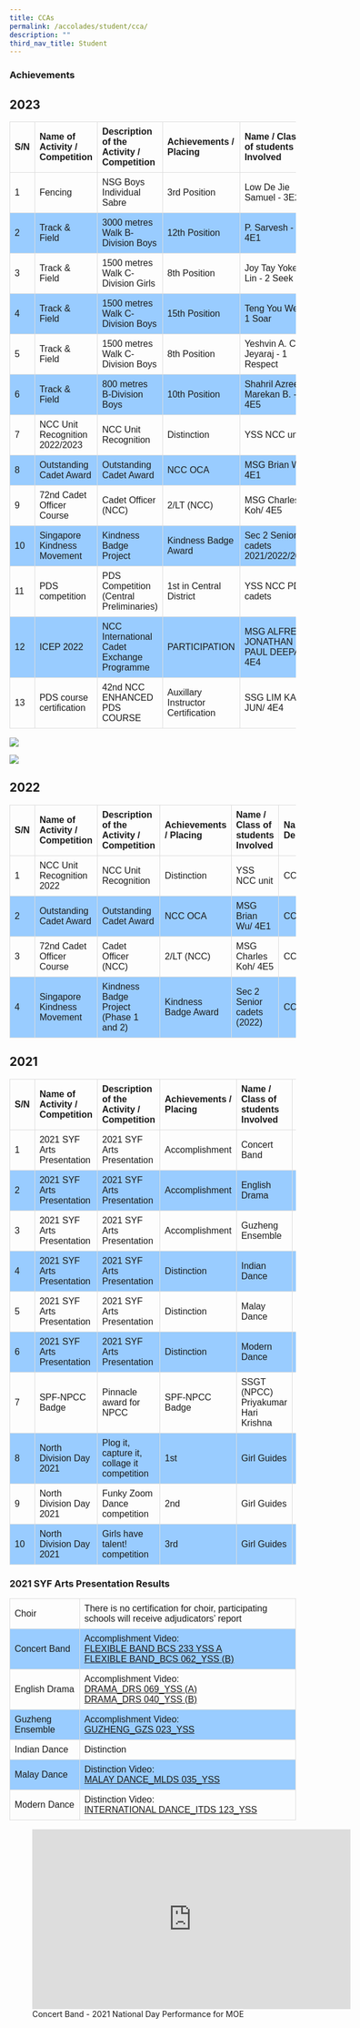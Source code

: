 ```yaml
---
title: CCAs
permalink: /accolades/student/cca/
description: ""
third_nav_title: Student
---
```

### Achievements

2023
-----------------------
<style>
table {
  font-family: arial, sans-serif;
  border-collapse: collapse;
  width: 100%;
}

td, th {
  border: 1px solid #dddddd;
  text-align: left;
  padding: 8px;
}

tr:nth-child(even) {
  background-color: #99ccff;
}

</style>



| S/N | Name of Activity / Competition | Description of the Activity / Competition | Achievements / Placing | Name / Class of students Involved | Name / Department |
| -------- | -------- | -------- | -------- | -------- | -------- |
| 1     |  Fencing   | NSG Boys Individual Sabre      | 3rd Position     | Low De Jie Samuel - 3E2      | CCA     |
| 2     | Track &amp; Field      | 3000 metres Walk B-Division Boys     | 12th Position     | P. Sarvesh - 4E1     | CCA     |
| 3     | Track &amp; Field      | 1500 metres Walk C-Division Girls     | 8th Position     | Joy Tay Yoke Lin - 2 Seek     | CCA     |
| 4     | Track &amp; Field     | 1500 metres Walk C-Division Boys     | 15th Position     | Teng You Wen - 1 Soar     | CCA     |
| 5     | Track &amp; Field     | 1500 metres Walk C-Division Boys     | 8th Position     | Yeshvin A. C. Jeyaraj - 1 Respect     | CCA     |
| 6     | Track &amp; Field     | 800 metres B-Division Boys     | 10th Position     | Shahril Azree Marekan B. - 4E5     | CCA     |
| 7     | NCC Unit Recognition 2022/2023   | NCC Unit Recognition     | Distinction     | YSS NCC unit     | CCA     |
| 8     | Outstanding Cadet Award   | Outstanding Cadet Award     | NCC OCA     | MSG Brian Wu/ 4E1     | CCA     |
| 9     | 72nd Cadet Officer Course   | Cadet Officer (NCC)     | 2/LT (NCC)     | MSG Charles Koh/ 4E5     | CCA     |
| 10     | Singapore Kindness Movement   | Kindness Badge Project     | Kindness Badge Award     | Sec 2 Senior cadets 2021/2022/2023     | CCA     |
| 11     | PDS competition   | PDS Competition (Central Preliminaries)     | 1st in Central District     | YSS NCC PDS cadets     | CCA     |
| 12     | ICEP 2022   | NCC International Cadet Exchange Programme     | PARTICIPATION     | MSG ALFRED JONATHAN PAUL DEEPAK/ 4E4     | CCA     |
| 13     | PDS course certification   | 42nd NCC ENHANCED PDS COURSE     | Auxillary Instructor Certification     | SSG LIM KAI JUN/ 4E4     | CCA     |
 


![](/images/Accolades/Student/CCA/Pic-1.jpeg)

![](/images/Accolades/Student/CCA/Pic-2.jpeg)



2022
----------------------

| S/N | Name of Activity / Competition | Description of the Activity / Competition | Achievements / Placing | Name / Class of students Involved | Name / Department |
| -------- | -------- | -------- | -------- | -------- | -------- |
| 1     |  NCC Unit Recognition 2022   | NCC Unit Recognition      | Distinction     | YSS NCC unit      | CCA     |
| 2     | Outstanding Cadet Award      | Outstanding Cadet Award     | NCC OCA     | MSG Brian Wu/ 4E1     | CCA     |
| 3     | 72nd Cadet Officer Course      | Cadet Officer (NCC)     | 2/LT (NCC)     | MSG Charles Koh/ 4E5     | CCA     |
| 4     | Singapore Kindness Movement      | Kindness Badge Project (Phase 1 and 2)     | Kindness Badge Award     | Sec 2 Senior cadets (2022)    | CCA     |


2021
----------------------
| S/N | Name of Activity / Competition | Description of the Activity / Competition | Achievements / Placing | Name / Class of students Involved | Name / Department |
| -------- | -------- | -------- | -------- | -------- | -------- |
| 1     |  2021 SYF Arts Presentation   | 2021 SYF Arts Presentation    | Accomplishment   | Concert Band      | CCA     |
| 2     |  2021 SYF Arts Presentation   | 2021 SYF Arts Presentation    | Accomplishment   | English Drama      | CCA     |
| 3     |  2021 SYF Arts Presentation   | 2021 SYF Arts Presentation    | Accomplishment   | Guzheng Ensemble      | CCA     |
| 4     |  2021 SYF Arts Presentation   | 2021 SYF Arts Presentation    | Distinction   | Indian Dance      | CCA     |
| 5     |  2021 SYF Arts Presentation   | 2021 SYF Arts Presentation    | Distinction   | Malay Dance      | CCA     |
| 6     |  2021 SYF Arts Presentation   | 2021 SYF Arts Presentation    | Distinction   | Modern Dance      | CCA     |
| 7     |  SPF-NPCC Badge   | Pinnacle award for NPCC    | SPF-NPCC Badge   | SSGT (NPCC) Priyakumar Hari Krishna      | CCA     |
| 8     |  North Division Day 2021   | Plog it, capture it, collage it competition    | 1st   | Girl Guides      | CCA     |
| 9     |  North Division Day 2021   | Funky Zoom Dance competition    | 2nd   | Girl Guides      | CCA     |
| 10     |  North Division Day 2021   | Girls have talent! competition   | 3rd   | Girl Guides      | CCA     |



### 2021 SYF Arts Presentation Results


<table>
  <tbody><tr>
    <td>Choir</td>
    <td>There is no certification for choir, participating schools will receive adjudicators’ report</td>
  </tr>
	<tr>
    <td>Concert Band</td>
    <td>Accomplishment Video:<br><a href="https://youtu.be/udzPVQBSAFY">
			FLEXIBLE BAND BCS 233 YSS A </a><br><a href="https://youtu.be/g3uW7z2WVOM">
			FLEXIBLE BAND_BCS 062_YSS (B)</a>
		</td>
  </tr>
		<tr>
    <td>English Drama</td>
    <td>Accomplishment Video:<br><a href="https://youtu.be/Z8RLtz1P8g4">
			DRAMA_DRS 069_YSS (A)</a><br><a href="https://youtu.be/2ols0zbpg3U">
			DRAMA_DRS 040_YSS (B)</a>
		</td>
  </tr>
		<tr>
    <td>Guzheng Ensemble</td>
    <td>Accomplishment Video:<br><a href="https://youtu.be/9-jR4g1N2pw">
			GUZHENG_GZS 023_YSS </a>
		</td>
  </tr>
		<tr>
    <td>Indian Dance</td>
    <td>Distinction</td>
  </tr>
			<tr>
    <td>Malay Dance</td>
    <td>Distinction Video:<br><a href="https://youtu.be/zct53kU5COw">
			MALAY DANCE_MLDS 035_YSS </a>
		</td>
  </tr>
			<tr>
    <td>Modern Dance</td>
    <td>Distinction Video:<br><a href="https://youtu.be/EVI50aCCQOs">
			INTERNATIONAL DANCE_ITDS 123_YSS </a></td>
  </tr>
			
</tbody></table>




<figure><iframe width="560" height="316" src="https://www.youtube.com/embed/EuqTEtioT5Y" title="YSS BAND National Day Performance" frameborder="0" allow="accelerometer; autoplay; clipboard-write; encrypted-media; gyroscope; picture-in-picture; web-share" allowfullscreen=""></iframe>
<figcaption>Concert Band - 2021 National Day Performance for MOE</figcaption></figure>